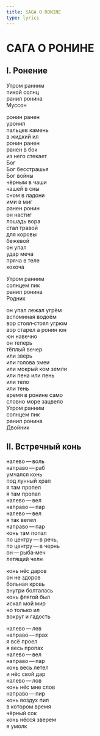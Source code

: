 ```yaml
---
title: SAGA O RONINE
type: lyrics
---
```


<h1>САГА О РОНИНЕ</h1>

<section>

<h2>I. Ронение</h2>

Утром ранним\
пикой солнц\
ранил ронина\
Муссон

ронин ранен\
уронил\
пальцев камень\
в жидкий ил\
ронин ранен\
ранен в бок\
из него стекает\
Бог\
Бог бесстрашья\
Бог войны\
чёрным в чаши\
чашей в сны\
сном в ладони\
ими в миг\
ранен ронин\
он настиг\
лошадь вора\
стал травой\
для коровы\
бежевой\
он упал\
удар меча\
пряча в теле\
хохоча

Утром ранним\
солнцем пик\
ранил ронина\
Родник

он упал лежал угрём\
вспоминая водоём\
вор стоял&#8208;стоял угрюм\
вор старел а ронин юн\
юн навечно\
он теперь\
тёплый вечер\
или зверь\
или голова змеи\
или мокрый ком земли\
или пена или пень\
или тело\
или тень\
время в ронине само\
словно море зацвело\
Утром ранним\
солнцем пик\
ранил ронина\
Двойник

<h2>II. Встречный конь</h2>

налево&thinsp;&mdash;&thinsp;воль\
направо&thinsp;&mdash;&thinsp;раб\
умчался конь\
под лунный храп\
я там пропел\
я там пропал\
налево&thinsp;&mdash;&thinsp;вел\
направо&thinsp;&mdash;&thinsp;пар\
налево&thinsp;&mdash;&thinsp;вел\
я так велел\
направо&thinsp;&mdash;&thinsp;пар\
конь там попал\
по центру&thinsp;&mdash;&thinsp;в речь,\
по центру&thinsp;&mdash;&thinsp;в чернь\
он&thinsp;&mdash;&thinsp;рыба&#8208;меч\
летящий челн

конь нёс даров\
он не здоров\
больная кровь\
внутри болталась\
конь флягой был\
искал мой мир\
но только ил\
вокруг и гадость

налево&thinsp;&mdash;&thinsp;лев\
направо&thinsp;&mdash;&thinsp;прах\
я всё проел\
я весь пропах\
налево&thinsp;&mdash;&thinsp;вел\
направо&thinsp;&mdash;&thinsp;пар\
конь весь летел\
и нёс свой дар\
налево&thinsp;&mdash;&thinsp;лов\
конь нёс мне слов\
направо&thinsp;&mdash;&thinsp;пир\
конь воздух пил\
в котором время\
чёрный сок\
конь нёсся зверем\
я умолк

</section>
